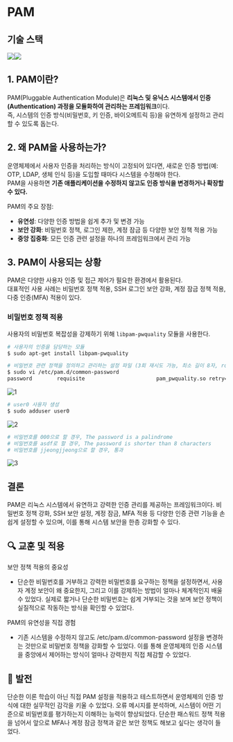 # PAM

## 기술 스택
<img src="https://img.shields.io/badge/VirtualBox-183A61?style=for-the-badge&logo=VirtualBox&logoColor=black"><img src="https://img.shields.io/badge/Linux-FCC624?style=for-the-badge&logo=linux&logoColor=black"> 

## 1. PAM이란?
PAM(Pluggable Authentication Module)은 **리눅스 및 유닉스 시스템에서 인증(Authentication) 과정을 모듈화하여 관리하는 프레임워크**이다.  
즉, 시스템의 인증 방식(비밀번호, 키 인증, 바이오메트릭 등)을 유연하게 설정하고 관리할 수 있도록 돕는다.

## 2. 왜 PAM을 사용하는가?
운영체제에서 사용자 인증을 처리하는 방식이 고정되어 있다면, 새로운 인증 방법(예: OTP, LDAP, 생체 인식 등)을 도입할 때마다 시스템을 수정해야 한다.  
PAM을 사용하면 **기존 애플리케이션을 수정하지 않고도 인증 방식을 변경하거나 확장할 수 있다.**  

PAM의 주요 장점:
- **유연성**: 다양한 인증 방법을 쉽게 추가 및 변경 가능
- **보안 강화**: 비밀번호 정책, 로그인 제한, 계정 잠금 등 다양한 보안 정책 적용 가능
- **중앙 집중화**: 모든 인증 관련 설정을 하나의 프레임워크에서 관리 가능

## 3. PAM이 사용되는 상황
PAM은 다양한 사용자 인증 및 접근 제어가 필요한 환경에서 활용된다. <br>대표적인 사용 사례는 비밀번호 정책 적용, SSH 로그인 보안 강화, 계정 잠금 정책 적용, 다중 인증(MFA) 적용이 있다.

### 비밀번호 정책 적용
사용자의 비밀번호 복잡성을 강제하기 위해 `libpam-pwquality` 모듈을 사용한다.


```bash
# 사용자의 인증을 담당하는 모듈
$ sudo apt-get install libpam-pwquality
```

```bash
# 비밀번호 관련 정책을 정의하고 관리하는 설정 파일 (3회 재시도 가능, 최소 길이 8자, root 계정에도 정책 적용)
$ sudo vi /etc/pam.d/common-password
password        requisite                       pam_pwquality.so retry=3 minlen=8 enforce_for_root
```

![1](https://github.com/user-attachments/assets/d57d80eb-c0dc-4964-8b85-c462955b6aa1)

```bash
# user0 사용자 생성
$ sudo adduser user0
```

![2](https://github.com/user-attachments/assets/b057c423-83c1-477c-8988-c3c2e7bd6741)

```bash
# 비밀번호를 000으로 할 경우, The password is a palindrome
# 비밀번호를 asdf로 할 경우, The password is shorter than 8 characters
# 비밀번호를 jjeongjjeong으로 할 경우, 통과
```

![3](https://github.com/user-attachments/assets/d0e85dbb-9296-4a4d-965f-cd66089892af)

## 결론
PAM은 리눅스 시스템에서 유연하고 강력한 인증 관리를 제공하는 프레임워크이다.
비밀번호 정책 강화, SSH 보안 설정, 계정 잠금, MFA 적용 등 다양한 인증 관련 기능을 손쉽게 설정할 수 있으며, 이를 통해 시스템 보안을 한층 강화할 수 있다.

## 🔍 교훈 및 적용
보안 정책 적용의 중요성
- 단순한 비밀번호를 거부하고 강력한 비밀번호를 요구하는 정책을 설정하면서,
사용자 계정 보안이 왜 중요한지, 그리고 이를 강제하는 방법이 얼마나 체계적인지 배울 수 있었다.
실제로 짧거나 단순한 비밀번호는 쉽게 거부되는 것을 보며 보안 정책이 실질적으로 작동하는 방식을 확인할 수 있었다.

PAM의 유연성을 직접 경험
- 기존 시스템을 수정하지 않고도 /etc/pam.d/common-password 설정을 변경하는 것만으로 비밀번호 정책을 강화할 수 있었다.
이를 통해 운영체제의 인증 시스템을 중앙에서 제어하는 방식이 얼마나 강력한지 직접 체감할 수 있었다.

## 🌱 발전
단순한 이론 학습이 아닌 직접 PAM 설정을 적용하고 테스트하면서 운영체제의 인증 방식에 대한 실무적인 감각을 키울 수 있었다.
오류 메시지를 분석하며, 시스템이 어떤 기준으로 비밀번호를 평가하는지 이해하는 능력이 향상되었다.
단순한 패스워드 정책 적용을 넘어서 앞으로 MFA나 계정 잠금 정책과 같은 보안 정책도 해보고 싶다는 생각이 들었다.

